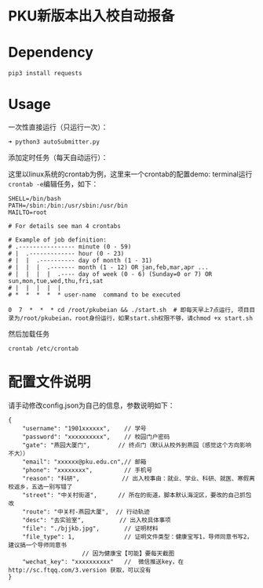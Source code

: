 # PKU新版本出入校自动报备

# Dependency

```
pip3 install requests
```

# Usage
一次性直接运行（只运行一次）：

```
➜ python3 autoSubmitter.py

```

添加定时任务（每天自动运行）：

这里以linux系统的crontab为例，这里来一个crontab的配置demo:
terminal运行 `crontab -e`编辑任务，如下：
```
SHELL=/bin/bash
PATH=/sbin:/bin:/usr/sbin:/usr/bin
MAILTO=root

# For details see man 4 crontabs

# Example of job definition:
# .---------------- minute (0 - 59)
# |  .------------- hour (0 - 23)
# |  |  .---------- day of month (1 - 31)
# |  |  |  .------- month (1 - 12) OR jan,feb,mar,apr ...
# |  |  |  |  .---- day of week (0 - 6) (Sunday=0 or 7) OR sun,mon,tue,wed,thu,fri,sat
# |  |  |  |  |
# *  *  *  *  * user-name  command to be executed

0  7  *  *  * cd /root/pkubeian && ./start.sh  # 即每天早上7点运行, 项目目录为/root/pkubeian，root身份运行，如果start.sh权限不够，请chmod +x start.sh
```

然后加载任务
```
crontab /etc/crontab
```

# 配置文件说明
请手动修改config.json为自己的信息，参数说明如下：

```
{
	"username": "1901xxxxxx",    // 学号
	"password": "xxxxxxxxxx",    // 校园门户密码
	"gate": "燕园大厦门",        // 终点门（默认从校外到燕园（感觉这个方向影响不大））
	"email": "xxxxxx@pku.edu.cn",// 邮箱
	"phone": "xxxxxxxx",         // 手机号
	"reason": "科研",            // 出入校事由：就业、学业、科研、就医、寒假离校返乡，五选一别写错了
	"street": "中关村街道",   	// 所在的街道，脚本默认海淀区，要改的自己抓包改
	"route": "中关村-燕园大厦",  // 行动轨迹
	"desc": "去实验室",      	 // 出入校具体事项
	"file": "./bjjkb.jpg",       // 证明材料
	"file_type": 1,              // 证明文件类型：健康宝写1，导师同意书写2，建议搞一个导师同意书
				     //	因为健康宝【可能】要每天截图
	"wechat_key": "xxxxxxxxxx"   //  微信推送key，在 http://sc.ftqq.com/3.version 获取，可以没有
}
```
